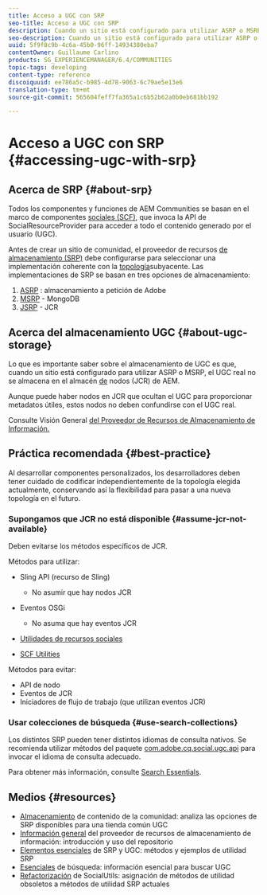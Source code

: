 ```yaml
---
title: Acceso a UGC con SRP
seo-title: Acceso a UGC con SRP
description: Cuando un sitio está configurado para utilizar ASRP o MSRP, el UGC real no se almacena en el almacén de nodos (JCR) de AEM
seo-description: Cuando un sitio está configurado para utilizar ASRP o MSRP, el UGC real no se almacena en el almacén de nodos (JCR) de AEM
uuid: 5f9f8c9b-4c6a-45b0-96ff-14934380eba7
contentOwner: Guillaume Carlino
products: SG_EXPERIENCEMANAGER/6.4/COMMUNITIES
topic-tags: developing
content-type: reference
discoiquuid: ee786a5c-b985-4d78-9063-6c79ae5e13e6
translation-type: tm+mt
source-git-commit: 565604feff7fa365a1c6b52b62a0b0eb681bb192

---
```



# Acceso a UGC con SRP {#accessing-ugc-with-srp}

## Acerca de SRP {#about-srp}

Todos los componentes y funciones de AEM Communities se basan en el marco de componentes [sociales (SCF)](scf.md), que invoca la API de SocialResourceProvider para acceder a todo el contenido generado por el usuario (UGC).

Antes de crear un sitio de comunidad, el proveedor de recursos [de almacenamiento (SRP)](working-with-srp.md) debe configurarse para seleccionar una implementación coherente con la [topología](topologies.md)subyacente. Las implementaciones de SRP se basan en tres opciones de almacenamiento:

1. [ASRP](asrp.md) : almacenamiento a petición de Adobe
2. [MSRP](msrp.md) - MongoDB
3. [JSRP](jsrp.md) - JCR

## Acerca del almacenamiento UGC {#about-ugc-storage}

Lo que es importante saber sobre el almacenamiento de UGC es que, cuando un sitio está configurado para utilizar ASRP o MSRP, el UGC real no se almacena en el almacén [de](../../help/sites-deploying/data-store-config.md) nodos (JCR) de AEM.

Aunque puede haber nodos en JCR que ocultan el UGC para proporcionar metadatos útiles, estos nodos no deben confundirse con el UGC real.

Consulte Visión General [del Proveedor de Recursos de Almacenamiento de Información.](srp.md)

## Práctica recomendada {#best-practice}

Al desarrollar componentes personalizados, los desarrolladores deben tener cuidado de codificar independientemente de la topología elegida actualmente, conservando así la flexibilidad para pasar a una nueva topología en el futuro.

### Supongamos que JCR no está disponible {#assume-jcr-not-available}

Deben evitarse los métodos específicos de JCR.

Métodos para utilizar:

* Sling API (recurso de Sling)
   * No asumir que hay nodos JCR

* Eventos OSGi
   * No asuma que hay eventos JCR

* [Utilidades de recursos sociales](socialutils.md#socialresourceutilities-package)
* [SCF Utilities](socialutils.md#scfutilities-package)

Métodos para evitar:

* API de nodo
* Eventos de JCR
* Iniciadores de flujo de trabajo (que utilizan eventos JCR)

### Usar colecciones de búsqueda {#use-search-collections}

Los distintos SRP pueden tener distintos idiomas de consulta nativos. Se recomienda utilizar métodos del paquete [com.adobe.cq.social.ugc.api](https://helpx.adobe.com/experience-manager/6-4/sites/developing/using/reference-materials/javadoc/com/adobe/cq/social/ugc/api/package-summary.html) para invocar el idioma de consulta adecuado.

Para obtener más información, consulte [Search Essentials](search-implementation.md).

## Medios {#resources}

* [Almacenamiento](working-with-srp.md) de contenido de la comunidad: analiza las opciones de SRP disponibles para una tienda común UGC
* [Información general](srp.md) del proveedor de recursos de almacenamiento de información: introducción y uso del repositorio
* [Elementos esenciales](srp-and-ugc.md) de SRP y UGC: métodos y ejemplos de utilidad SRP
* [Esenciales](search-implementation.md) de búsqueda: información esencial para buscar UGC
* [Refactorización](socialutils.md) de SocialUtils: asignación de métodos de utilidad obsoletos a métodos de utilidad SRP actuales
